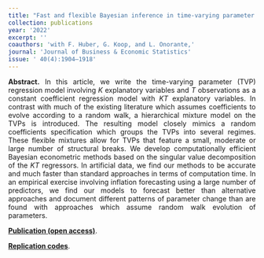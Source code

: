 ```yaml
---
title: "Fast and flexible Bayesian inference in time-varying parameter regression models. [doi](https://doi.org/10.1080/07350015.2021.1990772)"
collection: publications
year: '2022'
excerpt: ''
coauthors: 'with F. Huber, G. Koop, and L. Onorante,'
journal: 'Journal of Business & Economic Statistics'
issue: ' 40(4):1904–1918'
---
```

<p align="justify"> <b>Abstract.</b> In this article, we write the time-varying parameter (TVP) regression model involving <i>K</i> explanatory variables and <i>T</i> observations as a constant coefficient regression model with <i>KT</i> explanatory variables. In contrast with much of the existing literature which assumes coefficients to evolve according to a random walk, a hierarchical mixture model on the TVPs is introduced. The resulting model closely mimics a random coefficients specification which groups the TVPs into several regimes. These flexible mixtures allow for TVPs that feature a small, moderate or large number of structural breaks. We develop computationally efficient Bayesian econometric methods based on the singular value decomposition of the <i>KT</i> regressors. In artificial data, we find our methods to be accurate and much faster than standard approaches in terms of computation time. In an empirical exercise involving inflation forecasting using a large number of predictors, we find our models to forecast better than alternative approaches and document different patterns of parameter change than are found with approaches which assume random walk evolution of parameters.
</p>

[**Publication (open access)**](https://doi.org/10.1080/07350015.2021.1990772).

[**Replication codes**](https://www.tandfonline.com/doi/suppl/10.1080/07350015.2021.1990772?scroll=top).

